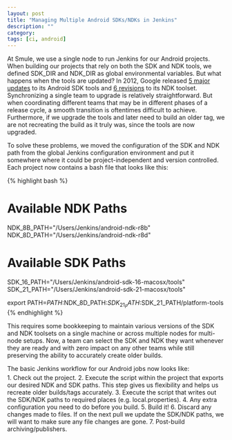 ```yaml
---
layout: post
title: "Managing Multiple Android SDKs/NDKs in Jenkins"
description: ""
category: 
tags: [ci, android]
---
```


At Smule, we use a single node to run Jenkins for our Android projects. When building our projects that rely on both the SDK and NDK tools, we defined SDK_DIR and NDK_DIR as global environmental variables. But what happens when the tools are updated? In 2012, Google released [5 major updates](http://developer.android.com/tools/sdk/tools-notes.html) to its Android SDK tools and [6 revisions](http://developer.android.com/tools/sdk/ndk/index.html#Revisions) to its NDK toolset. Synchronizing a single team to upgrade is relatively straightforward. But when coordinating different teams that may be in different phases of a release cycle, a smooth transition is oftentimes difficult to achieve. Furthermore, if we upgrade the tools and later need to build an older tag, we are not recreating the build as it truly was, since the tools are now upgraded.

<!--break-->

To solve these problems, we moved the configuration of the SDK and NDK path from the global Jenkins configuration environment and put it somewhere where it could be project-independent and version controlled. Each project now contains a bash file that looks like this:

{% highlight bash %}
# Available NDK Paths
NDK_8B_PATH="/Users/Jenkins/android-ndk-r8b"
NDK_8D_PATH="/Users/Jenkins/android-ndk-r8d"

# Available SDK Paths
SDK_16_PATH="/Users/Jenkins/android-sdk-16-macosx/tools"
SDK_21_PATH="/Users/Jenkins/android-sdk-21-macosx/tools"

export PATH=$PATH:$NDK_8D_PATH:$SDK_21_PATH:$SDK_21_PATH/platform-tools
{% endhighlight %}

This requires some bookkeeping to maintain various versions of the SDK and NDK toolsets on a single machine or across multiple nodes for multi-node setups. Now, a team can select the SDK and NDK they want whenever they are ready and with zero impact on any other teams while still preserving the ability to accurately create older builds.

<p style="margin-bottom: 4px;">The basic Jenkins workflow for our Android jobs now looks like:</p>
1. Check out the project.
2. Execute the script within the project that exports our desired NDK and SDK paths. This step gives us flexibility and helps us recreate older builds/tags accurately.
3. Execute the script that writes out the SDK/NDK paths to required places (e.g. local.properties).
4. Any extra configuration you need to do before you build.
5. Build it!
6. Discard any changes made to files. If on the next pull we update the SDK/NDK paths, we will want to make sure any file changes are gone.
7. Post-build archiving/publishers.
